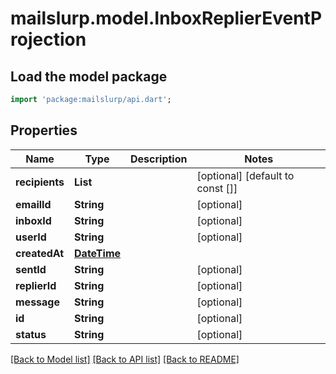 # mailslurp.model.InboxReplierEventProjection

## Load the model package
```dart
import 'package:mailslurp/api.dart';
```

## Properties
Name | Type | Description | Notes
------------ | ------------- | ------------- | -------------
**recipients** | **List<String>** |  | [optional] [default to const []]
**emailId** | **String** |  | [optional] 
**inboxId** | **String** |  | [optional] 
**userId** | **String** |  | [optional] 
**createdAt** | [**DateTime**](DateTime) |  | 
**sentId** | **String** |  | [optional] 
**replierId** | **String** |  | [optional] 
**message** | **String** |  | [optional] 
**id** | **String** |  | [optional] 
**status** | **String** |  | [optional] 

[[Back to Model list]](../README#documentation-for-models) [[Back to API list]](../README#documentation-for-api-endpoints) [[Back to README]](../README)



